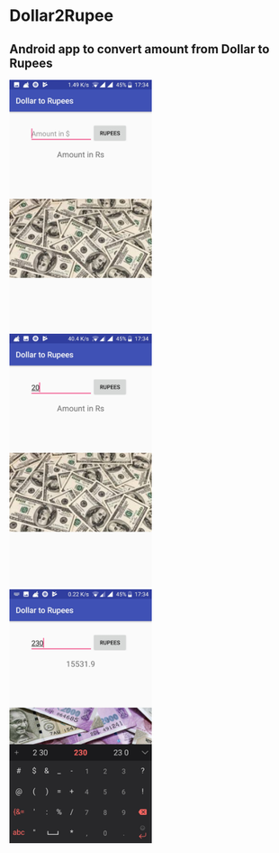 # Dollar2Rupee

## Android app to convert amount from Dollar to Rupees


<img src="Start.jpg" height="450"  align="left" />

<img src="Amount.jpg" height="450" />

<img src="Conversion.jpg" height="450"  />


